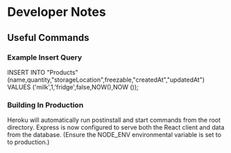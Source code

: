 # Developer Notes

## Useful Commands

### Example Insert Query

INSERT INTO "Products"(name,quantity,"storageLocation",freezable,"createdAt","updatedAt") VALUES ('milk',1,'fridge',false,NOW(),NOW
());

### Building In Production

Heroku will automatically run postinstall and start commands from the root directory.
Express is now configured to serve both the React client and data from the database.
(Ensure the NODE_ENV environmental variable is set to to production.)
